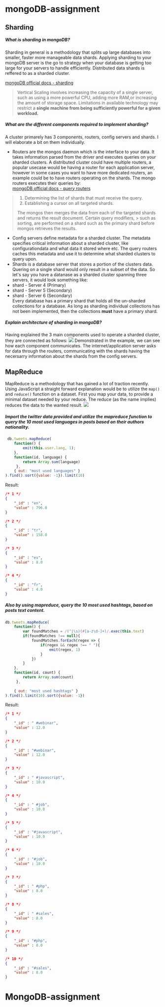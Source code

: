 # mongoDB-assignment

## Sharding
##### What is sharding in mongoDB?
Sharding in general is a methodology that splits up large databases into smaller, faster more manageable data shards. Applying sharding to your mongoDB server is the go to strategy when your database is getting too large for your servers to handle efficiently. Distributed data shards is reffered to as a sharded cluster.

[mongoDB official docs - sharding](https://docs.mongodb.com/manual/sharding/)
> Vertical Scaling involves increasing the capacity of a single server, such as using a more powerful CPU, adding more RAM,or increasing the amount of storage space. Limitations in available technology may restrict a **single machine from being sufficiently powerful for a given workload.**
##### What are the different components required to implement sharding?
A cluster primarely has 3 components, routers, config servers and shards. I will elaborate a bit on them individually.
* Routers are the mongos daemon which is the interface to your data. It takes information parsed from the driver and executes queries on your sharded clusters. A distributed cluster could have multiple routers, a popular usecase would be having a router for each application server, however in some cases you want to have more dedicated routers, an example could be to have routers operating on the shards. The mongo routers executes their queries by:  
[mongoDB official docs - query routers](https://docs.mongodb.com/manual/core/sharded-cluster-query-router/)
> 1. Determining the list of shards that must receive the query.
> 2. Establishing a cursor on all targeted shards.
> 
> The mongos then merges the data from each of the targeted shards and returns the result document. Certain query modifiers, > such as sorting, are performed on a shard such as the primary shard before mongos retrieves the results.
* Config servers define metadata for a sharded cluster. The metadata specifies critical information about a sharded cluster, like configurationdata and what data it stored where etc. The query routers caches this metadata and use it to determine what sharded clusters to query upon. 
* Shards is a database server that stores a portion of the clusters data. Quering on a single shard would only result in a subset of the data. So let's say you have a datanase as a sharded cluster spanning three servers, it would look something like:  
* shard - Server 4 (Primary)
* shard - Server 5 (Secondary)
* shard - Server 6 (Secondary)  
Every database has a primary shard that holds all the un-sharded collections for a database. As long as sharding individual collections has not been implemented, then the collections **must** have a primary shard.

##### Explain architecture of sharding in mongoDB?
Having explained the 3 main components used to operate a sharded cluster, they are connected as follows:
 ![](mongoexample.png)
Demonstrated in the example, we can see how each component communicates. The internet/application server asks for data through the routers, communicating with the shards having the necersarry information about the shards from the config servers.

## MapReduce
MapReduce is a methodology that has gained a lot of traction recently. Using JavaScript a straight forward explanation would be to utilize the ``map()`` and ``reduce()`` function on a dataset. First you map your data, to provide a minimal dataset needed by your reduce. The reduce (as the name implies) reduces the data to the wanted result.
 ![](mapReduceExample.png)

##### Import the twitter data provided and utilize the mapreduce function to query the 10 most used languages in posts based on their authors nationality.
```js
 db.tweets.mapReduce(
    function() {
        emit(this.user.lang, 1);
    },
    function(id, language) {
        return Array.sum(language)
     },
    { out: "most used languages" }
).find().sort({value: -1}).limit(10)
```
Result: 
```json
/* 1 */
{
    "_id" : "en",
    "value" : 796.0
}

/* 2 */
{
    "_id" : "tr",
    "value" : 158.0
}

/* 3 */
{
    "_id" : "es",
    "value" : 8.0
}

/* 4 */
{
    "_id" : "fr",
    "value" : 4.0
}
```
##### Also by using mapreduce, query the 10 most used hashtags, based on posts text content.
```js
db.tweets.mapReduce(
    function() {
        var foundMatches = /(^|\s)(#[a-z\d-]+)/.exec(this.text)
        if(foundMatches !== null){
            foundMatches.forEach(regex => {
                if(regex && regex !== " "){
                    emit(regex, 1)   
                }
            })
        }
    },
    function(id, count) {
        return Array.sum(count)
     },
     
    { out: "most used hashtags" }
).find().limit(10).sort({value: -1})
``` 
Result: 
```json
/* 1 */
{
    "_id" : " #webinar",
    "value" : 12.0
}

/* 2 */
{
    "_id" : "#webinar",
    "value" : 12.0
}

/* 3 */
{
    "_id" : " #javascript",
    "value" : 10.0
}

/* 4 */
{
    "_id" : " #job",
    "value" : 10.0
}

/* 5 */
{
    "_id" : "#javascript",
    "value" : 10.0
}

/* 6 */
{
    "_id" : "#job",
    "value" : 10.0
}

/* 7 */
{
    "_id" : " #php",
    "value" : 8.0
}

/* 8 */
{
    "_id" : " #sales",
    "value" : 8.0
}

/* 9 */
{
    "_id" : "#php",
    "value" : 8.0
}

/* 10 */
{
    "_id" : "#sales",
    "value" : 8.0
}
``` 
# MongoDB-assignment
